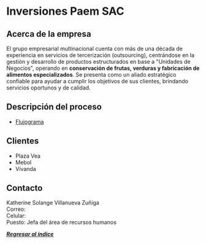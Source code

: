 # Inversiones Paem SAC
## Acerca de la empresa

El grupo empresarial multinacional cuenta con más de una década de experiencia en servicios de tercerización (outsourcing), centrándose en la gestión y desarrollo de productos estructurados en base a "Unidades de Negocios", operando en **conservación de frutas, verduras y fabricación de alimentos especializados**. Se presenta como un aliado estratégico confiable para ayudar a cumplir los objetivos de sus clientes, brindando servicios oportunos y de calidad. 
## Descripción del proceso
- [Flujograma](https://lucid.app/lucidchart/e4f6ffbb-a34c-4235-8641-630567c243ed/edit?invitationId=inv_26d10e53-d2f6-463d-a112-29bd587c7f21&page=0_0#)

## Clientes

- Plaza Vea
- Mebol
- Vivanda

## Contacto

Katherine Solange Villanueva Zuñiga\
Correo: \
Celular: \
Puesto: Jefa del área de recursos humanos

***[Regresar al índice](../README.md)***

